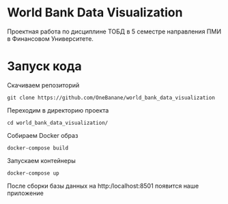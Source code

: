 # World Bank Data Visualization
Проектная работа по дисциплине ТОБД в 5 семестре направления ПМИ в Финансовом Университете.

# Запуск кода 
Скачиваем репозиторий
```
git clone https://github.com/OneBanane/world_bank_data_visualization
```
Переходим в директорию проекта
```
cd world_bank_data_visualization/
```
Собираем Docker образ
```
docker-compose build
```
Запускаем контейнеры
```
docker-compose up
```
После сборки базы данных на http:/localhost:8501 появится наше приложение
